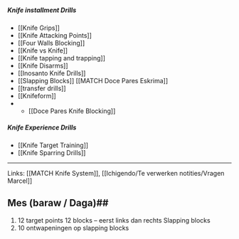 ##### Knife  installment Drills
- [[Knife Grips]]
- [[Knife Attacking Points]]
- [[Four Walls Blocking]]
- [[Knife vs Knife]]
- [[Knife tapping and trapping]]
- [[Knife Disarms]]
- [[Inosanto Knife Drills]]
- [[Slapping Blocks]] [[MATCH Doce Pares Eskrima]]
- [[transfer drills]]
- [[Knifeform]]
- - [[Doce Pares Knife Blocking]]

#####  Knife Experience Drills
- [[Knife Target Training]]
- [[Knife Sparring Drills]]

----
Links: [[MATCH Knife System]], [[Ichigendo/Te verwerken notities/Vragen Marcel]]

## Mes (baraw / Daga)## 
1. 12 target points 12 blocks – eerst links dan rechts Slapping blocks
2. 10 ontwapeningen op slapping blocks